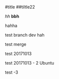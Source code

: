 #title
##tiltle22

*hh*
**bbh**

hahha

test branch dev hah

test merge

test 20171013

test 20171013 - 2 Ubuntu

test -3